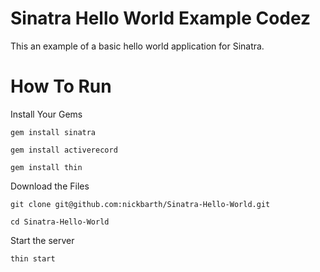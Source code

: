 # Sinatra Hello World Example Codez
This an example of a basic hello world application for Sinatra. 

# How To Run

Install Your Gems

`gem install sinatra`

`gem install activerecord`

`gem install thin`

Download the Files

`git clone git@github.com:nickbarth/Sinatra-Hello-World.git`

`cd Sinatra-Hello-World`

Start the server

`thin start`
